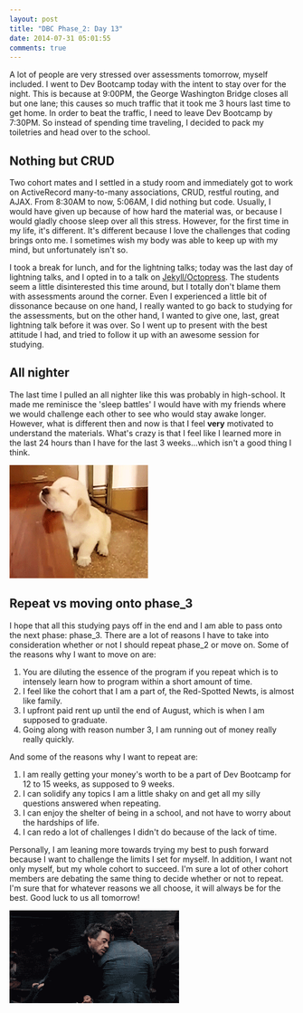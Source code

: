 ```yaml
---
layout: post
title: "DBC Phase_2: Day 13"
date: 2014-07-31 05:01:55
comments: true
---
```


A lot of people are very stressed over assessments tomorrow, myself included. I went to Dev Bootcamp today with the intent to stay over for the night. This is because at 9:00PM, the George Washington Bridge closes all but one lane; this causes so much traffic that it took me 3 hours last time to get home. In order to beat the traffic, I need to leave Dev Bootcamp by 7:30PM. So instead of spending time traveling, I decided to pack my toiletries and head over to the school.

## Nothing but CRUD

Two cohort mates and I settled in a study room and immediately got to work on ActiveRecord many-to-many associations, CRUD, restful routing, and AJAX. From 8:30AM to now, 5:06AM, I did nothing but code. Usually, I would have given up because of how hard the material was, or because I would gladly choose sleep over all this stress. However, for the first time in my life, it's different. It's different because I love the challenges that coding brings onto me. I sometimes wish my body was able to keep up with my mind, but unfortunately isn't so.

I took a break for lunch, and for the lightning talks; today was the last day of lightning talks, and I opted in to a talk on [Jekyll/Octopress](http://juliusjung.info/blog/2014/07/29/jekyll-slash-octopress-the-hackers-way-to-blog/). The students seem a little disinterested this time around, but I totally don't blame them with assessments around the corner. Even I experienced a little bit of dissonance because on one hand, I really wanted to go back to studying for the assessments, but on the other hand, I wanted to give one, last, great lightning talk before it was over. So I went up to present with the best attitude I had, and tried to follow it up with an awesome session for studying.

## All nighter

The last time I pulled an all nighter like this was probably in high-school. It made me reminisce the 'sleep battles' I would have with my friends where we would challenge each other to see who would stay awake longer. However, what is different then and now is that I feel **very** motivated to understand the materials. What's crazy is that I feel like I learned more in the last 24 hours than I have for the last 3 weeks...which isn't a good thing I think.

![alt text](/assets/img/sleepypuppy.gif "Sleepy puppy")

## Repeat vs moving onto phase_3

I hope that all this studying pays off in the end and I am able to pass onto the next phase: phase_3. There are a lot of reasons I have to take into consideration whether or not I should repeat phase_2 or move on. Some of the reasons why I want to move on are:

  1. You are diluting the essence of the program if you repeat which is to intensely learn how to program within a short amount of time.
  2. I feel like the cohort that I am a part of, the Red-Spotted Newts, is almost like family.
  3. I upfront paid rent up until the end of August, which is when I am supposed to graduate.
  4. Going along with reason number 3, I am running out of money really really quickly.

And some of the reasons why I want to repeat are:

  1. I am really getting your money's worth to be a part of Dev Bootcamp for 12 to 15 weeks, as supposed to 9 weeks.
  2. I can solidify any topics I am a little shaky on and get all my silly questions answered when repeating.
  3. I can enjoy the shelter of being in a school, and not have to worry about the hardships of life.
  4. I can redo a lot of challenges I didn't do because of the lack of time.

Personally, I am leaning more towards trying my best to push forward because I want to challenge the limits I set for myself. In addition, I want not only myself, but my whole cohort to succeed. I'm sure a lot of other cohort members are debating the same thing to decide whether or not to repeat. I'm sure that for whatever reasons we all choose, it will always be for the best. Good luck to us all tomorrow!

![alt text](/assets/img/sleepysherlock.gif "Sleepy Sherlock")